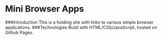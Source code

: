 # Mini Browser Apps
###Introduction
This is a holding site with links to various simple browser applications.
###Technologies
Build with HTML/CSS/JavaScript, hosted on Github Pages.

